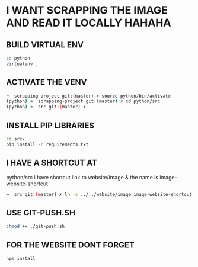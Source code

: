 # I WANT SCRAPPING THE IMAGE AND READ IT LOCALLY HAHAHA

## BUILD VIRTUAL ENV
```bash
cd python
virtualenv .
```

## ACTIVATE THE VENV
```bash
➜  scrapping-project git:(master) ✗ source python/bin/activate
(python) ➜  scrapping-project git:(master) ✗ cd python/src 
(python) ➜  src git:(master) ✗ 
```

## INSTALL PIP LIBRARIES
```bash
cd src/
pip install -r requirements.txt
```

## I HAVE A SHORTCUT AT 
python/src i have shortcut link to website/image & the name is image-website-shortcut
```bash
➜  src git:(master) ✗ ln -s ../../website/image image-website-shortcut 
```

## USE GIT-PUSH.SH
```bash
chmod +x ./git-push.sh
```
## FOR THE WEBSITE DONT FORGET 
```bash
npm install
```